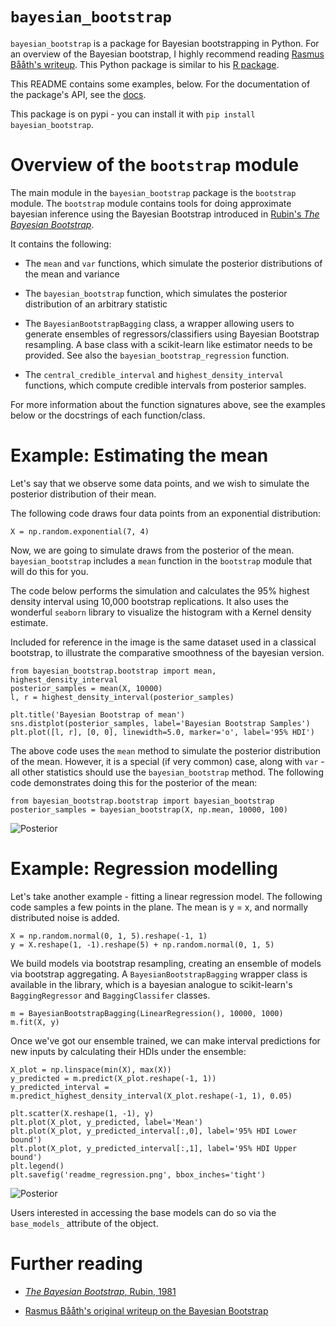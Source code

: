 # `bayesian_bootstrap`

`bayesian_bootstrap` is a package for Bayesian bootstrapping in Python. For an overview of the Bayesian bootstrap, I highly recommend reading [Rasmus Bååth's writeup](http://www.sumsar.net/blog/2015/04/the-non-parametric-bootstrap-as-a-bayesian-model/).  This Python package is similar to his [R package](http://www.sumsar.net/blog/2016/02/bayesboot-an-r-package/). 

This README contains some examples, below. For the documentation of the package's API, see the [docs](http://htmlpreview.github.io/?https://github.com/lmc2179/bayesian_bootstrap/blob/master/docs/bootstrap_documentation.html).

This package is on pypi - you can install it with `pip install bayesian_bootstrap`.

# Overview of the `bootstrap` module

The main module in the `bayesian_bootstrap` package is the `bootstrap` module. The `bootstrap` module contains tools 
for doing approximate bayesian inference using the Bayesian Bootstrap introduced in [Rubin's _The Bayesian Bootstrap_](https://projecteuclid.org/euclid.aos/1176345338).

It contains the following:

* The `mean` and `var` functions, which simulate the posterior distributions of the mean and variance

* The `bayesian_bootstrap` function, which simulates the posterior distribution of an arbitrary statistic

* The `BayesianBootstrapBagging` class, a wrapper allowing users to generate ensembles of regressors/classifiers
using Bayesian Bootstrap resampling. A base class with a scikit-learn like estimator needs to be provided. See also 
the `bayesian_bootstrap_regression` function.

* The `central_credible_interval` and `highest_density_interval` functions, which compute credible intervals from
posterior samples.

For more information about the function signatures above, see the examples below or the docstrings of each function/class.

# Example: Estimating the mean
Let's say that we observe some data points, and we wish to simulate the posterior distribution of their mean.

The following code draws four data points from an exponential distribution:
```
X = np.random.exponential(7, 4)
```
Now, we are going to simulate draws from the posterior of the mean. `bayesian_bootstrap` includes a `mean` function in 
the `bootstrap` module that will do this for you.

The code below performs the simulation and calculates the 95% highest density interval using 10,000 bootstrap replications. It also uses the wonderful 
`seaborn` library to visualize the histogram with a Kernel density estimate. 

Included for reference in the image is the same dataset used in a classical bootstrap, to illustrate the comparative 
smoothness of the bayesian version.
```
from bayesian_bootstrap.bootstrap import mean, highest_density_interval
posterior_samples = mean(X, 10000)
l, r = highest_density_interval(posterior_samples)

plt.title('Bayesian Bootstrap of mean')
sns.distplot(posterior_samples, label='Bayesian Bootstrap Samples')
plt.plot([l, r], [0, 0], linewidth=5.0, marker='o', label='95% HDI')
```

The above code uses the `mean` method to simulate the posterior distribution of the mean. However, it is a special 
(if very common) case, along with `var` - all other statistics should use the `bayesian_bootstrap` method. The
 following code demonstrates doing this for the posterior of the mean:

```
from bayesian_bootstrap.bootstrap import bayesian_bootstrap
posterior_samples = bayesian_bootstrap(X, np.mean, 10000, 100)
```

![Posterior](bayesian_bootstrap/demos/readme_exponential.png)

# Example: Regression modelling
<!--
Problem setup

Sample data points

Show scatterplot + code

Show posterior samples for slope

Show show scatterplot with prediction bands
-->
Let's take another example - fitting a linear regression model. The following code samples a few points in the plane.
The mean is y = x, and normally distributed noise is added.
```
X = np.random.normal(0, 1, 5).reshape(-1, 1)
y = X.reshape(1, -1).reshape(5) + np.random.normal(0, 1, 5)
```
We build models via bootstrap resampling, creating an ensemble of models via bootstrap aggregating. A 
`BayesianBootstrapBagging` wrapper class is available in the library, which is a bayesian analogue to scikit-learn's 
`BaggingRegressor` and `BaggingClassifer` classes.
```
m = BayesianBootstrapBagging(LinearRegression(), 10000, 1000)
m.fit(X, y)
```
Once we've got our ensemble trained, we can make interval predictions for new inputs by calculating their HDIs under the
ensemble:
```
X_plot = np.linspace(min(X), max(X))
y_predicted = m.predict(X_plot.reshape(-1, 1))
y_predicted_interval = m.predict_highest_density_interval(X_plot.reshape(-1, 1), 0.05)

plt.scatter(X.reshape(1, -1), y)
plt.plot(X_plot, y_predicted, label='Mean')
plt.plot(X_plot, y_predicted_interval[:,0], label='95% HDI Lower bound')
plt.plot(X_plot, y_predicted_interval[:,1], label='95% HDI Upper bound')
plt.legend()
plt.savefig('readme_regression.png', bbox_inches='tight')
```
![Posterior](bayesian_bootstrap/demos/readme_regression.png)

Users interested in accessing the base models can do so via the `base_models_` attribute of the object.

# Further reading

* [_The Bayesian Bootstrap_, Rubin, 1981](https://projecteuclid.org/euclid.aos/1176345338)

* [Rasmus Bååth's original writeup on the Bayesian Bootstrap](http://www.sumsar.net/blog/2015/04/the-non-parametric-bootstrap-as-a-bayesian-model/)
